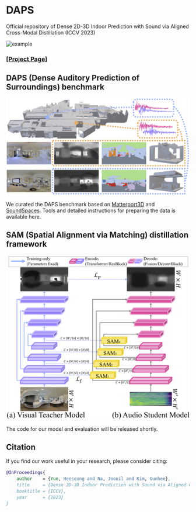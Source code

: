 # DAPS

Official repository of Dense 2D-3D Indoor Prediction with Sound via Aligned Cross-Modal Distillation (ICCV 2023)

![example](./assets/daps_keyidea.gif)

### [[Project Page]](https://hs-yn.github.io/DAPS)

## DAPS (Dense Auditory Prediction of Surroundings) benchmark

![dataset](./assets/daps_dataset.png)

We curated the DAPS benchmark based on [Matterport3D](https://niessner.github.io/Matterport/) and [SoundSpaces](https://soundspaces.org/). Tools and detailed instructions for preparing the data is available here.


## SAM (Spatial Alignment via Matching) distillation framework

![arch](./assets/daps_arch.png)

The code for our model and evaluation will be released shortly.


## Citation

If you find our work useful in your research, please consider citing:

```bibtex
@InProceedings{
    author    = {Yun, Heeseung and Na, Joonil and Kim, Gunhee},
    title     = {Dense 2D-3D Indoor Prediction with Sound via Aligned Cross-Modal Distillation},
    booktitle = {ICCV},
    year      = {2023}
}
```
